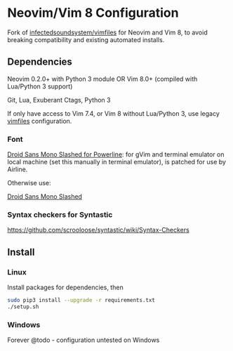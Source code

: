 # Neovim/Vim 8 Configuration

Fork of [infectedsoundsystem/vimfiles](https://github.com/infectedsoundsystem/vimfiles) for Neovim and Vim 8, to avoid breaking compatibility and existing automated installs.

## Dependencies
Neovim 0.2.0+ with Python 3 module
OR
Vim 8.0+ (compiled with Lua/Python 3 support)

Git, Lua, Exuberant Ctags, Python 3

If only have access to Vim 7.4, or Vim 8 without Lua/Python 3, use legacy [vimfiles](https://github.com/infectedsoundsystem/vimfiles) configuration.

### Font
[Droid Sans Mono Slashed for Powerline](https://github.com/powerline/fonts/tree/master/DroidSansMonoSlashed): for gVim and terminal emulator on local machine (set this manually in terminal emulator), is patched for use by Airline.

Otherwise use:

[Droid Sans Mono Slashed](http://www.cosmix.org/software/#Drois%20Sans%20Mono%20%28Slashed%20Zero%29)


### Syntax checkers for Syntastic
https://github.com/scrooloose/syntastic/wiki/Syntax-Checkers


## Install
### Linux
Install packages for dependencies, then

```bash
sudo pip3 install --upgrade -r requirements.txt
./setup.sh
```

### Windows
Forever @todo - configuration untested on Windows

